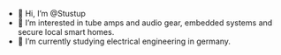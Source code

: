 - 👋 Hi, I’m @Stustup
- 👀 I’m interested in tube amps and audio gear, embedded systems and secure local smart homes. 
- 🌱 I’m currently studying electrical engineering in germany.

<!---
Stustup/Stustup is a ✨ special ✨ repository because its `README.md` (this file) appears on your GitHub profile.
You can click the Preview link to take a look at your changes.
--->
